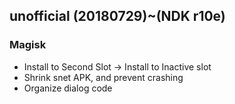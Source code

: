## unofficial (20180729)~(NDK r10e) 

### Magisk
- Install to Second Slot -> Install to Inactive slot
- Shrink snet APK, and prevent crashing
- Organize dialog code
